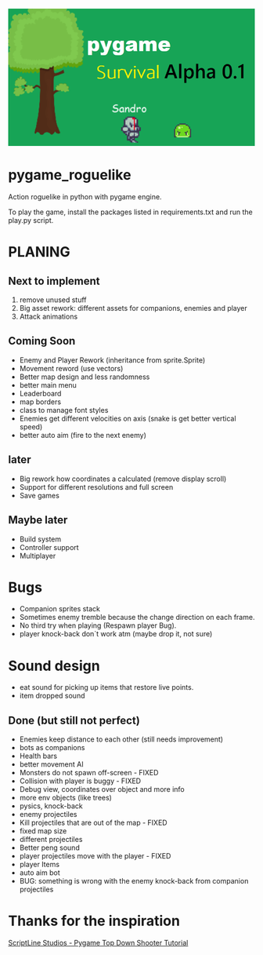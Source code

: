 ![game](doc/game_img.png)

# pygame_roguelike

Action roguelike in python with pygame engine.

To play the game, install the packages listed in requirements.txt and run the play.py script.

# PLANING

## Next to implement
1. remove unused stuff
2. Big asset rework: different assets for companions, enemies and player 
3. Attack animations 

## Coming Soon
- Enemy and Player Rework (inheritance from sprite.Sprite)
- Movement reword (use vectors)
- Better map design and less randomness
- better main menu
- Leaderboard
- map borders
- class to manage font styles
- Enemies get different velocities on axis (snake is get better vertical speed)
- better auto aim (fire to the next enemy)

## later
- Big rework how coordinates a calculated (remove display scroll)
- Support for different resolutions and full screen
- Save games

## Maybe later

- Build system
- Controller support
- Multiplayer

# Bugs

- Companion sprites stack
- Sometimes enemy tremble because the change direction on each frame.
- No third try when playing (Respawn player Bug).
- player knock-back don`t work atm (maybe drop it, not sure)

# Sound design

- eat sound for picking up items that restore live points.
- item dropped sound

## Done (but still not perfect)

- Enemies keep distance to each other (still needs improvement)
- bots as companions
- Health bars
- better movement AI
- Monsters do not spawn off-screen - FIXED
- Collision with player is buggy - FIXED
- Debug view, coordinates over object and more info
- more env objects (like trees)
- pysics, knock-back
- enemy projectiles
- Kill projectiles that are out of the map - FIXED
- fixed map size
- different projectiles
- Better peng sound
- player projectiles move with the player - FIXED
- player Items
- auto aim bot
- BUG: something is wrong with the enemy knock-back from companion projectiles

# Thanks for the inspiration

[ScriptLine Studios - Pygame Top Down Shooter Tutorial](https://youtu.be/sVbFS9qEl4Y)
